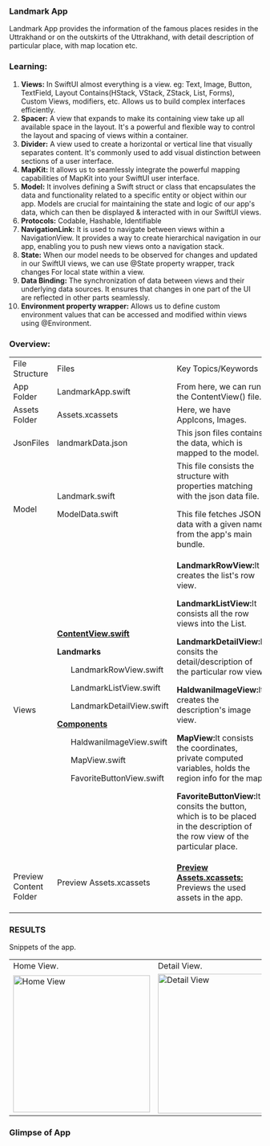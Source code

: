 ### Landmark App
Landmark App provides the information of the famous places resides in the Uttrakhand or on the outskirts of the Uttrakhand, with detail description of particular place, with map location etc.

### Learning: 
01. <b>Views:</b> In SwiftUI almost everything is a view. eg: Text, Image, Button, TextField, Layout Contains(HStack, VStack, ZStack, List, Forms), Custom Views, modifiers, etc. Allows us to build complex interfaces efficiently.
02. <b>Spacer:</b> A view that expands to make its containing view take up all available space in the layout. It's a powerful and flexible way to control the layout and spacing of views within a container.
03. <b>Divider:</b> A view used to create a horizontal or vertical line that visually separates content. It's commonly used to add visual distinction between sections of a user interface.
04. <b>MapKit:</b> It allows us to seamlessly integrate the powerful mapping capabilities of MapKit into your SwiftUI user interface.
05. <b>Model:</b> It involves defining a Swift struct or class that encapsulates the data and functionality related to a specific entity or object within our app. Models are crucial for maintaining the state and logic of our app's data, which can then be displayed & interacted with in our SwiftUI views.
06. <b>Protocols:</b> Codable, Hashable, Identifiable
07. <b>NavigationLink:</b> It is used to navigate between views within a NavigationView. It provides a way to create hierarchical navigation in our app, enabling you to push new views onto a navigation stack.
08. <b>State:</b> When our model needs to be observed for changes and updated in our SwiftUI views, we can use @State property wrapper, track changes For local state within a view.
09. <b>Data Binding:</b> The synchronization of data between views and their underlying data sources. It ensures that changes in one part of the UI are reflected in other parts seamlessly.
10. <b>Environment property wrapper:</b> Allows us to define custom environment values that can be accessed and modified within views using @Environment.

### Overview:
<table>
  <tr>
    <td>File Structure</td>
    <td>Files</td>
    <td>Key Topics/Keywords</td>
  </tr>
  <tr>
    <td>App Folder</td>
    <td>LandmarkApp.swift</td>
    <td>From here, we can run the ContentView() file.</td>
  </tr>
  <tr>
    <td>Assets Folder</td>
    <td>Assets.xcassets</td>
    <td>Here, we have AppIcons, Images.</td>
  </tr>
  <tr>
    <td>JsonFiles</td>
    <td>landmarkData.json</td>
    <td>This json files contains the data, which is mapped to the model.</td>
  </tr>
  <tr>
    <td>Model</td>
    <td>
      <dl>Landmark.swift</dl>
      <dl>ModelData.swift</dl>
    </td>
    <td>
      <dl>This file consists the structure with properties matching with the json data file.</dl>
      <dl>This file fetches JSON data with a given name from the app's main bundle.</dl>
    </td>
  </tr>
  <tr>
    <td>Views</td>
    <td>
      <ins><b>ContentView.swift</b></ins>
      <dl><b>Landmarks</b></dl>
      <dl><ul>LandmarkRowView.swift</ul></dl>
      <dl><ul>LandmarkListView.swift</ul></dl>
      <dl><ul>LandmarkDetailView.swift</ul></dl>
      <ins><b>Components</b></ins>
      <dl><ul>HaldwaniImageView.swift</ul></dl>
      <dl><ul>MapView.swift</ul></dl>
      <dl><ul>FavoriteButtonView.swift</ul></dl>
    </td>
    <td>
      <dl><b>LandmarkRowView:</b>It creates the list's row view.</dl>
      <dl><b>LandmarkListView:</b>It consists all the row views into the List.</dl>
      <dl><b>LandmarkDetailView:</b>It consits the detail/description of the particular row view.</dl>
      <dl><b>HaldwaniImageView:</b>It creates the description's image view.</dl>
      <dl><b>MapView:</b>It consists the coordinates, private computed variables, holds the region info for the map.</dl>
      <dl><b>FavoriteButtonView:</b>It consits the button, which is to be placed in the description of the row view of the particular place.</dl>
    </td>
  </tr>
  <tr>
    <td>Preview Content Folder</td>
    <td>
      <dl>Preview Assets.xcassets</dl>
    </td>
    <td>
      <dl><ins><b>Preview Assets.xcassets:</b></ins> Previews the used assets in the app.</dl>
    </td>
  </tr>
</table>

### RESULTS
Snippets of the app.

<table>
  <tr>
    <td>Home View.</td>
    <td>Detail View.</td>
    <td>Favorite Only View.</td>
  </tr>
  <tr>
<!--     <td><img src="screenshots/Screenshot_1582745092.png" width=270 height=480></td> -->
    <td><img width="273" alt="Home View" src="https://github.com/lxmn22nov/SwiftUI/assets/126524753/b4462539-d1b1-4134-bc47-07f857901de4"></td>
    <td><img width="278" alt="Detail View" src="https://github.com/lxmn22nov/SwiftUI/assets/126524753/2196b420-3ebc-4d9c-82cf-b1ce626e3c55"></td>
    <td><img width="278" alt="Favorite only View" src="https://github.com/lxmn22nov/SwiftUI/assets/126524753/2b3631c7-a462-4888-a751-187f3c9fda36"></td>
  </tr>
 </table>

### Glimpse of App

